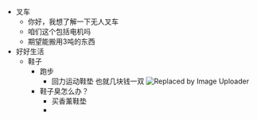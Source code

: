 - 叉车
	- 你好，我想了解一下无人叉车
	- 咱们这个包括电机吗
	- 期望能搬用3吨的东西
- 好好生活
	- 鞋子
		- 跑步
			- 回力运动鞋垫 也就几块钱一双 ![Replaced by Image Uploader](https://s2.loli.net/2024/05/06/shlwf3Rg85cyTDr.png)
		- 鞋子臭怎么办？
			- 买香薰鞋垫
			-